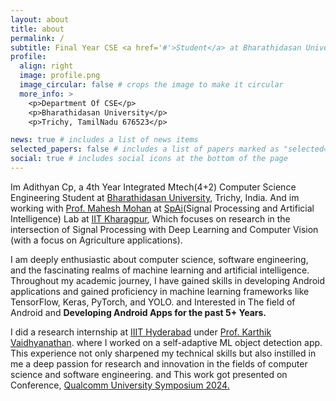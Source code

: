 ```yaml
---
layout: about
title: about
permalink: /
subtitle: Final Year CSE <a href='#'>Student</a> at Bharathidasan University.
profile:
  align: right
  image: profile.png
  image_circular: false # crops the image to make it circular
  more_info: >
    <p>Department Of CSE</p>
    <p>Bharathidasan University</p>
    <p>Trichy, TamilNadu 676523</p>

news: true # includes a list of news items
selected_papers: false # includes a list of papers marked as "selected={true}"
social: true # includes social icons at the bottom of the page
---
```


Im Adithyan Cp, a 4th Year Integrated Mtech(4+2) Computer Science Engineering Student at [Bharathidasan University](https://www.bdu.ac.in/), Trichy, India. And im working with [Prof. Mahesh Mohan](https://maheshmohanmr.github.io/) at [SpAi](https://maheshmohanmr.github.io/publications/)(Signal Processing and Artificial Intelligence) Lab at [IIT Kharagpur](https://www.iitkgp.ac.in/), Which focuses on research in the intersection of Signal Processing with Deep Learning and Computer Vision (with a focus on Agriculture applications). 

I am deeply enthusiastic about computer science, software engineering, and the fascinating realms of machine learning and artificial intelligence. Throughout my academic journey, I have gained skills in developing Android applications and gained proficiency in machine learning frameworks like TensorFlow, Keras, PyTorch, and YOLO. and Interested in The field of Android and **Developing Android Apps for the past 5+ Years.**

I did a research internship at [IIIT Hyderabad](https://www.iiit.ac.in/) under [Prof. Karthik Vaidhyanathan](https://karthikvaidhyanathan.com/). where I worked on a self-adaptive ML object detection app. This experience not only sharpened my technical skills but also instilled in me a deep passion for research and innovation in the fields of computer science and software engineering. and This work got presented on Conference, [Qualcomm University Symposium 2024.](https://assets.qualcomm.com/University-Platforms-Symposium-Reg.html)